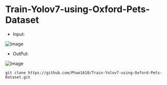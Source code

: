 # Train-Yolov7-using-Oxford-Pets-Dataset
- Input: 

![Image](https://user-images.githubusercontent.com/106755542/209256931-8b309edb-6f1e-4052-971e-024fb82ce470.jpg)

- OutPut:

![Image](https://user-images.githubusercontent.com/106755542/209257160-fb813989-134e-4bd0-8abe-da94e52e161d.jpg)

    git clone https://github.com/Phao1610/Train-Yolov7-using-Oxford-Pets-Dataset.git 
